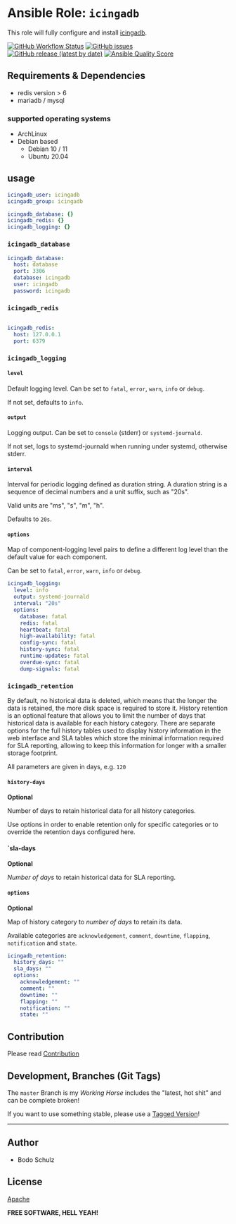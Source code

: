 
# Ansible Role:  `icingadb`

This role will fully configure and install [icingadb](https://icinga.com/docs/icinga-db).


[![GitHub Workflow Status](https://img.shields.io/github/actions/workflow/status/bodsch/ansible-icingadb/main.yml?branch=main)][ci]
[![GitHub issues](https://img.shields.io/github/issues/bodsch/ansible-icingadb)][issues]
[![GitHub release (latest by date)](https://img.shields.io/github/v/release/bodsch/ansible-icingadb)][releases]
[![Ansible Quality Score](https://img.shields.io/ansible/quality/50067?label=role%20quality)][quality]

[ci]: https://github.com/bodsch/ansible-icingadb/actions
[issues]: https://github.com/bodsch/ansible-icingadb/issues?q=is%3Aopen+is%3Aissue
[releases]: https://github.com/bodsch/ansible-icingadb/releases
[quality]: https://galaxy.ansible.com/bodsch/icingadb



## Requirements & Dependencies

- redis version > 6
- mariadb / mysql

### supported operating systems

* ArchLinux
* Debian based
    - Debian 10 / 11
    - Ubuntu 20.04

## usage

```yaml
icingadb_user: icingadb
icingadb_group: icingadb

icingadb_database: {}
icingadb_redis: {}
icingadb_logging: {}
```

### `icingadb_database`

```yaml
icingadb_database:
  host: database
  port: 3306
  database: icingadb
  user: icingadb
  password: icingadb
```

### `icingadb_redis`

```yaml

icingadb_redis:
  host: 127.0.0.1
  port: 6379
```

### `icingadb_logging`

#### `level`

Default logging level. Can be set to `fatal`, `error`, `warn`, `info` or `debug`.

If not set, defaults to `info`.

#### `output`

Logging output. Can be set to `console` (stderr) or `systemd-journald`.

If not set, logs to systemd-journald when running under systemd, otherwise stderr.

#### `interval`

Interval for periodic logging defined as duration string.
A duration string is a sequence of decimal numbers and a unit suffix, such as "20s".

Valid units are "ms", "s", "m", "h".

Defaults to `20s`.

#### `options`

Map of component-logging level pairs to define a different log level than the default
value for each component.

Can be set to `fatal`, `error`, `warn`, `info` or `debug`.

```yaml
icingadb_logging:
  level: info
  output: systemd-journald
  interval: "20s"
  options:
    database: fatal
    redis: fatal
    heartbeat: fatal
    high-availability: fatal
    config-sync: fatal
    history-sync: fatal
    runtime-updates: fatal
    overdue-sync: fatal
    dump-signals: fatal
```



### `icingadb_retention`

By default, no historical data is deleted, which means that the longer the data is retained, the more disk
space is required to store it. History retention is an optional feature that allows you to limit the number
of days that historical data is available for each history category. There are separate options for the full
history tables used to display history information in the web interface and SLA tables which store the
minimal information required for SLA reporting, allowing to keep this information for longer with a smaller
storage footprint.

All parameters are given in days, e.g. `120`

#### `history-days`

**Optional**

Number of days to retain historical data for all history categories.

Use options in order to enable retention only for specific categories or to override the retention days configured here.


#### `sla-days

**Optional**

*Number of days* to retain historical data for SLA reporting.

#### `options`

**Optional**

Map of history category to *number of days* to retain its data.

Available categories are `acknowledgement`, `comment`, `downtime`, `flapping`, `notification` and `state`.


```yaml
icingadb_retention:
  history_days: ""
  sla_days: ""
  options:
    acknowledgement: ""
    comment: ""
    downtime: ""
    flapping: ""
    notification: ""
    state: ""
```

## Contribution

Please read [Contribution](CONTRIBUTING.md)

## Development,  Branches (Git Tags)

The `master` Branch is my *Working Horse* includes the "latest, hot shit" and can be complete broken!

If you want to use something stable, please use a [Tagged Version](https://github.com/bodsch/ansible-icingadb/tags)!

---

## Author

- Bodo Schulz

## License

[Apache](LICENSE)

**FREE SOFTWARE, HELL YEAH!**
